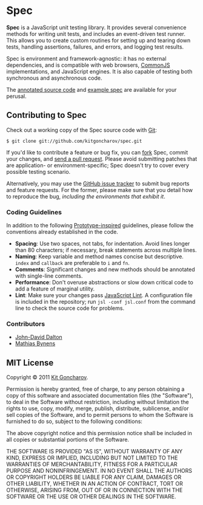 Spec
====

**Spec** is a JavaScript unit testing library. It provides several convenience methods for writing unit tests, and includes an event-driven test runner. This allows you to create custom routines for setting up and tearing down tests, handling assertions, failures, and errors, and logging test results.

Spec is environment and framework-agnostic: it has no external dependencies, and is compatible with web browsers, [CommonJS](http://www.commonjs.org/) implementations, and JavaScript engines. It is also capable of testing both synchronous and asynchronous code.

The [annotated source code](http://kitgoncharov.github.com/spec/docs/spec.html) and [example spec](http://kitgoncharov.github.com/spec/examples/spec.html) are available for your perusal.

## Contributing to Spec

Check out a working copy of the Spec source code with [Git](http://git-scm.com/):

    $ git clone git://github.com/kitgoncharov/spec.git

If you'd like to contribute a feature or bug fix, you can [fork](http://help.github.com/forking/) Spec, commit your changes, and [send a pull request](http://help.github.com/pull-requests/). Please avoid submitting patches that are application- or environment-specific; Spec doesn't try to cover every possible testing scenario.

Alternatively, you may use the [GitHub issue tracker](http://github.com/kitgoncharov/spec/issues) to submit bug reports and feature requests. For the former, please make sure that you detail how to reproduce the bug, *including the environments that exhibit it*.

### Coding Guidelines

In addition to the following [Prototype-inspired](http://prototypejs.org/contribute) guidelines, please follow the conventions already established in the code.

- **Spacing**: Use two spaces, not tabs, for indentation. Avoid lines longer than 80 characters; if necessary, break statements across multiple lines.
- **Naming**: Keep variable and method names concise but descriptive. `index` and `callback` are preferable to `i` and `fn`.
- **Comments**: Significant changes and new methods should be annotated with single-line comments.
- **Performance**: Don't overuse abstractions or slow down critical code to add a feature of marginal utility.
- **Lint**: Make sure your changes pass [JavaScript Lint](http://javascriptlint.com/). A configuration file is included in the repository; run `jsl -conf jsl.conf` from the command line to check the source code for problems.

### Contributors

* [John-David Dalton](http://allyoucanleet.com/)
* [Mathias Bynens](http://mathiasbynens.be/)

## MIT License

Copyright &copy; 2011 [Kit Goncharov](http://kitgoncharov.github.com).

Permission is hereby granted, free of charge, to any person obtaining a copy of this software and associated documentation files (the "Software"), to deal in the Software without restriction, including without limitation the rights to use, copy, modify, merge, publish, distribute, sublicense, and/or sell copies of the Software, and to permit persons to whom the Software is furnished to do so, subject to the following conditions:

The above copyright notice and this permission notice shall be included in all copies or substantial portions of the Software.

THE SOFTWARE IS PROVIDED "AS IS", WITHOUT WARRANTY OF ANY KIND, EXPRESS OR IMPLIED, INCLUDING BUT NOT LIMITED TO THE WARRANTIES OF MERCHANTABILITY, FITNESS FOR A PARTICULAR PURPOSE AND NONINFRINGEMENT. IN NO EVENT SHALL THE AUTHORS OR COPYRIGHT HOLDERS BE LIABLE FOR ANY CLAIM, DAMAGES OR OTHER LIABILITY, WHETHER IN AN ACTION OF CONTRACT, TORT OR OTHERWISE, ARISING FROM, OUT OF OR IN CONNECTION WITH THE SOFTWARE OR THE USE OR OTHER DEALINGS IN THE SOFTWARE.